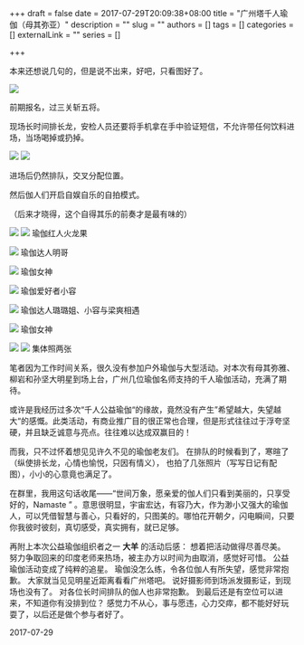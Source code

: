+++
draft = false
date = 2017-07-29T20:09:38+08:00
title = "广州塔千人瑜伽（母其弥亚）"
description = ""
slug = ""
authors = []
tags = []
categories = []
externalLink = ""
series = []

+++

本来还想说几句的，但是说不出来，好吧，只看图好了。

![](https://oss.sssmoe.com/wp-content/uploads202406062146166.jpg)

前期报名，过三关斩五将。

现场长时间排长龙，安检人员还要将手机拿在手中验证短信，不允许带任何饮料进场，当场喝掉或扔掉。

![](https://oss.sssmoe.com/wp-content/uploads202406062146167.jpg)
![](https://oss.sssmoe.com/wp-content/uploads202406062146168.jpg)

进场后仍然排队，交叉分配位置。

然后伽人们开启自娱自乐的自拍模式。

（后来才晓得，这个自得其乐的前奏才是最有味的）

![](https://oss.sssmoe.com/wp-content/uploads202406062146169.jpg)
![](https://oss.sssmoe.com/wp-content/uploads202406062146170.jpg)
瑜伽红人火龙果

![](https://oss.sssmoe.com/wp-content/uploads202406062146171.jpg)
瑜伽达人明哥

![](https://oss.sssmoe.com/wp-content/uploads202406062146172.jpg)
瑜伽女神

![](https://oss.sssmoe.com/wp-content/uploads202406062146173.jpg)
瑜伽爱好者小容

![](https://oss.sssmoe.com/wp-content/uploads202406062146174.jpg)
瑜伽达人璐璐姐、小容与梁爽相遇

![](https://oss.sssmoe.com/wp-content/uploads202406062146175.jpg)
瑜伽女神

![](https://oss.sssmoe.com/wp-content/uploads202406062146176.jpg)
![](https://oss.sssmoe.com/wp-content/uploads202406062146177.jpg)
集体照两张

笔者因为工作时间关系，很久没有参加户外瑜伽与大型活动。对本次有母其弥雅、柳岩和孙坚大明星到场上台，广州几位瑜伽名师支持的千人瑜伽活动，充满了期待。

或许是我经历过多次“千人公益瑜伽“的缘故，竟然没有产生”希望越大，失望越大“的感慨。此类活动，有商业推广目的很正常也合理，但是形式往往过于浮夸坚硬，并且缺乏诚意与亮点。往往难以达成双赢目的！

而我，只不过怀着想见见许久不见的瑜伽老友们。
在排队的时候看到了，寒暄了（纵使排长龙，心情也愉悦，只因有情义），
也拍了几张照片（写写日记有配图），小小的心意竟也满足了。

在群里，我用这句话收尾——“世间万象，愿亲爱的伽人们只看到美丽的，只享受好的，Namaste ” 。意思很明显，宇宙宏达，有容乃大，作为渺小又强大的瑜伽人，可以凭借智慧与善心，只看好的，只图美的。哪怕花开朝夕，闪电瞬间，只要你我彼时彼刻，真切感受，真实拥有，就已足够。


再附上本次公益瑜伽组织者之一 **大羊** 的活动后感：
想着把活动做得尽善尽美。
努力争取回来的印度老师来热场，被主办方以时间为由取消，感觉好可惜。
公益瑜伽活动变成了纯粹的追星。
瑜伽没怎么练，令各位伽人有所失望，感觉非常抱歉。
大家就当见见明星近距离看看广州塔吧。
说好摄影师到场派发摄影证，到现场也没有了。
对各位长时间排队的伽人也非常抱歉。
到最后还是有空位可以进来，不知道你有没排到位？
感觉力不从心，事与愿违，心力交瘁，都不能好好玩耍了，以后还是做个参与者好了。

2017-07-29